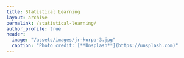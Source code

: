 ```yaml
---
title: Statistical Learning
layout: archive
permalink: /statistical-learning/
author_profile: true
header:
  image: "/assets/images/jr-korpa-3.jpg"
  caption: "Photo credit: [**Unsplash**](https://unsplash.com)"
---
```


